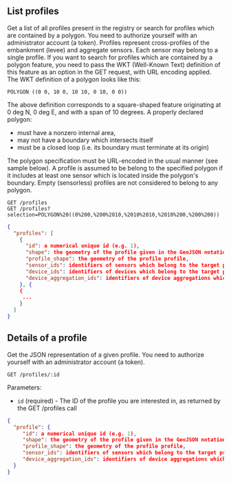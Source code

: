 ## List profiles

Get a list of all profiles present in the registry or search for profiles which are contained by a polygon.
You need to authorize yourself with an administrator account (a token).
Profiles represent cross-profiles of the embankment (levee) and aggregate sensors. Each sensor may belong to a single profile. If you want to search for profiles which are contained by a polygon feature, you need to pass the WKT (Well-Known Text) definition of this feature as an option in the GET request, with URL encoding applied.
The WKT definition of a polygon looks like this:

```
POLYGON ((0 0, 10 0, 10 10, 0 10, 0 0))
```

The above definition corresponds to a square-shaped feature originating at 0 deg N, 0 deg E, and with a span of 10 degrees. A properly declared polygon:

+ must have a nonzero internal area,
+ may not have a boundary which intersects itself
+ must be a closed loop (i.e. its boundary must terminate at its origin)

The polygon specification must be URL-encoded in the usual manner (see sample below). A profile is assumed to be belong to the specified polygon if it includes at least one sensor which is located inside the polygon's boundary. Empty (sensorless) profiles are not considered to belong to any polygon.

```
GET /profiles
GET /profiles?selection=POLYGON%20((0%200,%200%2010,%2010%2010,%2010%200,%200%200))
```

```json
{
  "profiles": [
    {
      "id": a numerical unique id (e.g. 1),
      "shape": the geometry of the profile given in the GeoJSON notation,
      "profile_shape": the geometry of the profile profile,
      "sensor_ids": identifiers of sensors which belong to the target profile,
      "device_ids": identifiers of devices which belong to the target profile,
      "device_aggregation_ids": identifiers of device aggregations which belong to the target profile.
    }, {
    {
     ...
    }
  ]
}
```

## Details of a profile

Get the JSON representation of a given profile. You need to authorize yourself with an administrator account (a token).

```
GET /profiles/:id
```

Parameters:

+ `id` (required) - The ID of the profile you are interested in, as returned by the GET /profiles call

```json
{
  "profile": {
     "id": a numerical unique id (e.g. 1),
     "shape": the geometry of the profile given in the GeoJSON notation,
     "profile_shape": the geometry of the profile profile,
     "sensor_ids": identifiers of sensors which belong to the target profile,
     "device_aggregation_ids": identifiers of device aggregations which belong to the target profile.
  }
}
```

